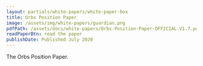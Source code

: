 ```yaml
---
layout: partials/white-papers/white-paper-box
title: Orbs Position Paper
image: /assets/img/white-papers/guardian.png
pdfPath: /assets/docs/white-papers/Orbs-Position-Paper-OFFICIAL-V1.7.pdf
readPaperBtn: read the paper
publishDate: Published July 2020
---
```


The Orbs Position Paper.
